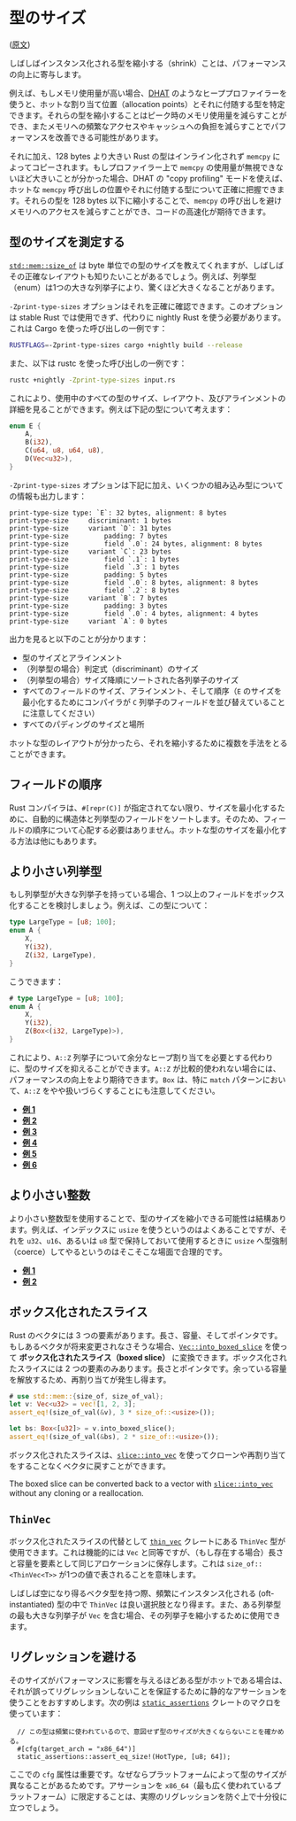<!-- commit: https://github.com/nnethercote/perf-book/commit/881b21d329ab4ff89c93123ebca6a9715e9533a2 -->

# 型のサイズ

([原文](https://nnethercote.github.io/perf-book/type-sizes.html))

しばしばインスタンス化される型を縮小する（shrink）ことは、パフォーマンスの向上に寄与します。

例えば、もしメモリ使用量が高い場合、[DHAT] のようなヒーププロファイラーを使うと、ホットな割り当て位置（allocation points）とそれに付随する型を特定できます。それらの型を縮小することはピーク時のメモリ使用量を減らすことができ、またメモリへの頻繁なアクセスやキャッシュへの負担を減らすことでパフォーマンスを改善できる可能性があります。

[dhat]: https://www.valgrind.org/docs/manual/dh-manual.html

それに加え、128 bytes より大きい Rust の型はインライン化されず `memcpy` によってコピーされます。もしプロファイラー上で `memcpy` の使用量が無視できないほど大きいことが分かった場合、DHAT の "copy profiling" モードを使えば、ホットな `memcpy` 呼び出しの位置やそれに付随する型について正確に把握できます。それらの型を 128 bytes 以下に縮小することで、`memcpy` の呼び出しを避けメモリへのアクセスを減らすことができ、コードの高速化が期待できます。

## 型のサイズを測定する

[`std::mem::size_of`] は byte 単位での型のサイズを教えてくれますが、しばしばその正確なレイアウトも知りたいことがあるでしょう。例えば、列挙型（enum）は1つの大きな列挙子により、驚くほど大きくなることがあります。

[`std::mem::size_of`]: https://doc.rust-lang.org/std/mem/fn.size_of.html

`-Zprint-type-sizes` オプションはそれを正確に確認できます。このオプションは stable Rust では使用できず、代わりに nightly Rust を使う必要があります。これは Cargo を使った呼び出しの一例です：

```bash
RUSTFLAGS=-Zprint-type-sizes cargo +nightly build --release
```

また、以下は rustc を使った呼び出しの一例です：

```bash
rustc +nightly -Zprint-type-sizes input.rs
```

これにより、使用中のすべての型のサイズ、レイアウト、及びアラインメントの詳細を見ることができます。例えば下記の型について考えます：

```rust
enum E {
    A,
    B(i32),
    C(u64, u8, u64, u8),
    D(Vec<u32>),
}
```

`-Zprint-type-sizes` オプションは下記に加え、いくつかの組み込み型についての情報も出力します：

```text
print-type-size type: `E`: 32 bytes, alignment: 8 bytes
print-type-size     discriminant: 1 bytes
print-type-size     variant `D`: 31 bytes
print-type-size         padding: 7 bytes
print-type-size         field `.0`: 24 bytes, alignment: 8 bytes
print-type-size     variant `C`: 23 bytes
print-type-size         field `.1`: 1 bytes
print-type-size         field `.3`: 1 bytes
print-type-size         padding: 5 bytes
print-type-size         field `.0`: 8 bytes, alignment: 8 bytes
print-type-size         field `.2`: 8 bytes
print-type-size     variant `B`: 7 bytes
print-type-size         padding: 3 bytes
print-type-size         field `.0`: 4 bytes, alignment: 4 bytes
print-type-size     variant `A`: 0 bytes
```

出力を見ると以下のことが分かります：

- 型のサイズとアラインメント
- （列挙型の場合）判定式（discriminant）のサイズ
- （列挙型の場合）サイズ降順にソートされた各列挙子のサイズ
- すべてのフィールドのサイズ、アラインメント、そして順序（`E` のサイズを最小化するためにコンパイラが `C` 列挙子のフィールドを並び替えていることに注意してください）
- すべてのパディングのサイズと場所

ホットな型のレイアウトが分かったら、それを縮小するために複数を手法をとることができます。

## フィールドの順序

Rust コンパイラは、`#[repr(C)]` が指定されてない限り、サイズを最小化するために、自動的に構造体と列挙型のフィールドをソートします。そのため、フィールドの順序について心配する必要はありません。ホットな型のサイズを最小化する方法は他にもあります。

## より小さい列挙型

もし列挙型が大きな列挙子を持っている場合、1 つ以上のフィールドをボックス化することを検討しましょう。例えば、この型について：

```rust
type LargeType = [u8; 100];
enum A {
    X,
    Y(i32),
    Z(i32, LargeType),
}
```

こうできます：

```rust
# type LargeType = [u8; 100];
enum A {
    X,
    Y(i32),
    Z(Box<(i32, LargeType)>),
}
```

これにより、`A::Z` 列挙子について余分なヒープ割り当てを必要とする代わりに、型のサイズを抑えることができます。`A::Z` が比較的使われない場合には、パフォーマンスの向上をより期待できます。`Box` は、特に `match` パターンにおいて、`A::Z` をやや扱いづらくすることにも注意してください。

- [**例 1**](https://github.com/rust-lang/rust/pull/37445/commits/a920e355ea837a950b484b5791051337cd371f5d)
- [**例 2**](https://github.com/rust-lang/rust/pull/55346/commits/38d9277a77e982e49df07725b62b21c423b6428e)
- [**例 3**](https://github.com/rust-lang/rust/pull/64302/commits/b972ac818c98373b6d045956b049dc34932c41be)
- [**例 4**](https://github.com/rust-lang/rust/pull/64374/commits/2fcd870711ce267c79408ec631f7eba8e0afcdf6)
- [**例 5**](https://github.com/rust-lang/rust/pull/64394/commits/7f0637da5144c7435e88ea3805021882f077d50c)
- [**例 6**](https://github.com/rust-lang/rust/pull/71942/commits/27ae2f0d60d9201133e1f9ec7a04c05c8e55e665)

## より小さい整数

より小さい整数型を使用することで、型のサイズを縮小できる可能性は結構あります。例えば、インデックスに `usize` を使うというのはよくあることですが、それを `u32`、`u16`、あるいは `u8` 型で保持しておいて使用するときに `usize` へ型強制（coerce）してやるというのはそこそこな場面で合理的です。

- [**例 1**](https://github.com/rust-lang/rust/pull/49993/commits/4d34bfd00a57f8a8bdb60ec3f908c5d4256f8a9a)
- [**例 2**](https://github.com/rust-lang/rust/pull/50981/commits/8d0fad5d3832c6c1f14542ea0be038274e454524)

## ボックス化されたスライス

Rust のベクタには 3 つの要素があります。長さ、容量、そしてポインタです。もしあるベクタが将来変更されなさそうな場合、[`Vec::into_boxed_slice`] を使って **ボックス化されたスライス（boxed slice）** に変換できます。ボックス化されたスライスには 2 つの要素のみあります。長さとポインタです。余っている容量を解放するため、再割り当てが発生し得ます。

```rust
# use std::mem::{size_of, size_of_val};
let v: Vec<u32> = vec![1, 2, 3];
assert_eq!(size_of_val(&v), 3 * size_of::<usize>());

let bs: Box<[u32]> = v.into_boxed_slice();
assert_eq!(size_of_val(&bs), 2 * size_of::<usize>());
```

ボックス化されたスライスは、[`slice::into_vec`] を使ってクローンや再割り当てをすることなくベクタに戻すことができます。

The boxed slice can be converted back to a vector with [`slice::into_vec`]
without any cloning or a reallocation.

[`vec::into_boxed_slice`]: https://doc.rust-lang.org/std/vec/struct.Vec.html#method.into_boxed_slice
[`slice::into_vec`]: https://doc.rust-lang.org/std/primitive.slice.html#method.into_vec

## `ThinVec`

ボックス化されたスライスの代替として [`thin_vec`] クレートにある `ThinVec` 型が使用できます。これは機能的には `Vec` と同等ですが、（もし存在する場合）長さと容量を要素として同じアロケーションに保存します。これは `size_of::<ThinVec<T>>` が1つの値で表されることを意味します。

しばしば空になり得るベクタ型を持つ際、頻繁にインスタンス化される (oft-instantiated) 型の中で `ThinVec` は良い選択肢となり得ます。また、ある列挙型の最も大きな列挙子が `Vec` を含む場合、その列挙子を縮小するために使用できます。

[`thin_vec`]: https://crates.io/crates/thin-vec

## リグレッションを避ける

そのサイズがパフォーマンスに影響を与えるほどある型がホットである場合は、それが誤ってリグレッションしないことを保証するために静的なアサーションを使うことをおすすめします。次の例は [`static_assertions`] クレートのマクロを使っています：

```rust,ignore
  // この型は頻繁に使われているので、意図せず型のサイズが大きくならないことを確かめる。
  #[cfg(target_arch = "x86_64")]
  static_assertions::assert_eq_size!(HotType, [u8; 64]);
```

<!-- textlint-disable ja-technical-writing/no-doubled-joshi -->
ここでの `cfg` 属性は重要です。なぜならプラットフォームによって型のサイズが異なることがあるためです。アサーションを `x86_64`（最も広く使われているプラットフォーム）に限定することは、実際のリグレッションを防ぐ上で十分役に立つでしょう。
<!-- textlint-enable ja-technical-writing/no-doubled-joshi -->

[`static_assertions`]: https://crates.io/crates/static_assertions
